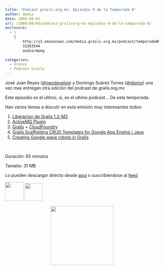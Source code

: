 ```yaml
---
title: 'Podcast grails.org.mx: Episodio 9 de la Temporada 0'
author: domix
date: 2009-09-03
url: /2009/09/03/podcast-grailsorg-mx-episodio-9-de-la-temporada-0/
enclosure:
  - |
    |
        http://s3.amazonaws.com/media.grails.org.mx/podcast/temporada00/00x09.mp3
        33263544
        audio/mpeg
        
categories:
  - Groovy
  - Podcast Grails
---
```

Jos&eacute; Juan Reyes (@[neodevelop][1]) y Domingo Su&aacute;rez Torres (@[domix][2]) una vez mas entregan otra edici&oacute;n del podcast de grails.org.mx

Este episodio es el ultimo, si, es el ultimo podcast&#8230; De esta temporada.

Han varios temas a discutir en esta emisi&oacute;n muy interesantes todos:



  1. [Liberacion de Grails 1.2-M2][3]
  2. [ActiveMQ Plugin][4]
  3. [Grails][5] + [CloudFoundry][6]
  4. [Grails Scaffolding CRUD Templates for Google App Engine / Java][7]
  5. [Creating Google wave robots in Grails][8]



&nbsp;

Duraci&oacute;n: 65 minutos

Tama&ntilde;o: 31 MB

Lo pueden descargar directo desde [aqui][9] o suscribiendose al [feed][10].

[<img src='http://www.springhispano.org/images/itunesicon.png' alt='' width='61' height='61' />][11] [<img src='http://www.springhispano.org/images/rssicon.png' alt='' width='58' height='58' />][10]

<p class='rtecenter' style='text-align: center;'>
  <img src='http://s3.amazonaws.com/media.grails.org.mx/podcast/podcast.jpg' alt='' width='206' height='193' />
</p>

 [1]: http://twitter.com/neodevelop
 [2]: http://twitter.com/domix
 [3]: http://www.grails.org/1.2-M2+Release+Notes
 [4]: http://robjam.es/2009/08/making-active-mq-work-with-grails-1-2-m2/
 [5]: http://marceloverdijk.blogspot.com/2009/08/grails-on-cloud-foundry-step-by-step.html
 [6]: http://www.cloudfoundry.com/
 [7]: http://fbflex.wordpress.com/2009/05/07/grails-scaffolding-crud-templates-for-google-app-engine-java/
 [8]: http://graversen.org/2009/07/22/creating-google-wave-robots-in-grails/
 [9]: http://s3.amazonaws.com/media.grails.org.mx/podcast/temporada00/00x09.mp3
 [10]: http://podcast.springhispano.org/grails.xml
 [11]: http://phobos.apple.com/WebObjects/MZStore.woa/wa/viewPodcast?id=291350367